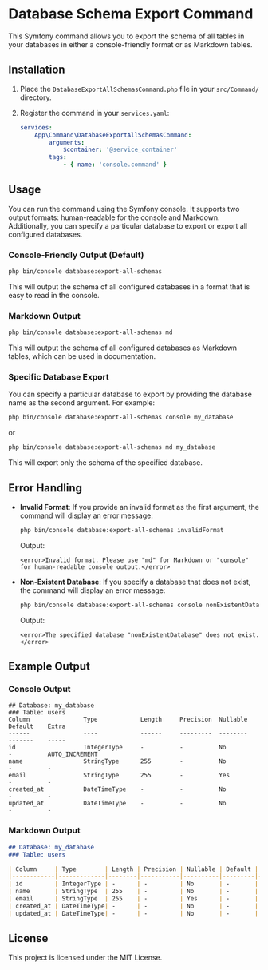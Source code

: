 # Database Schema Export Command

This Symfony command allows you to export the schema of all tables in your databases in either a console-friendly format or as Markdown tables.

## Installation

1. Place the `DatabaseExportAllSchemasCommand.php` file in your `src/Command/` directory.
2. Register the command in your `services.yaml`:

   ```yaml
   services:
       App\Command\DatabaseExportAllSchemasCommand:
           arguments:
               $container: '@service_container'
           tags:
               - { name: 'console.command' }
   ```

## Usage

You can run the command using the Symfony console. It supports two output formats: human-readable for the console and Markdown. Additionally, you can specify a particular database to export or export all configured databases.

### Console-Friendly Output (Default)

```bash
php bin/console database:export-all-schemas
```

This will output the schema of all configured databases in a format that is easy to read in the console.

### Markdown Output

```bash
php bin/console database:export-all-schemas md
```

This will output the schema of all configured databases as Markdown tables, which can be used in documentation.

### Specific Database Export

You can specify a particular database to export by providing the database name as the second argument. For example:

```bash
php bin/console database:export-all-schemas console my_database
```

or

```bash
php bin/console database:export-all-schemas md my_database
```

This will export only the schema of the specified database.

## Error Handling

- **Invalid Format**: If you provide an invalid format as the first argument, the command will display an error message:
  
  ```bash
  php bin/console database:export-all-schemas invalidFormat
  ```

  Output:

  ```plaintext
  <error>Invalid format. Please use "md" for Markdown or "console" for human-readable console output.</error>
  ```

- **Non-Existent Database**: If you specify a database that does not exist, the command will display an error message:

  ```bash
  php bin/console database:export-all-schemas console nonExistentDatabase
  ```

  Output:

  ```plaintext
  <error>The specified database "nonExistentDatabase" does not exist.</error>
  ```

## Example Output

### Console Output

```plaintext
## Database: my_database
### Table: users
Column               Type            Length     Precision  Nullable   Default    Extra          
------               ----            ------     ---------  --------   -------    -----          
id                   IntegerType     -          -          No         -          AUTO_INCREMENT
name                 StringType      255        -          No         -          -             
email                StringType      255        -          Yes        -          -             
created_at           DateTimeType    -          -          No         -          -             
updated_at           DateTimeType    -          -          No         -          -             
```

### Markdown Output

```markdown
## Database: my_database
### Table: users

| Column     | Type        | Length | Precision | Nullable | Default | Extra          |
|------------|-------------|--------|-----------|----------|---------|----------------|
| id         | IntegerType | -      | -         | No       | -       | AUTO_INCREMENT |
| name       | StringType  | 255    | -         | No       | -       | -              |
| email      | StringType  | 255    | -         | Yes      | -       | -              |
| created_at | DateTimeType| -      | -         | No       | -       | -              |
| updated_at | DateTimeType| -      | -         | No       | -       | -              |
```

## License

This project is licensed under the MIT License.
